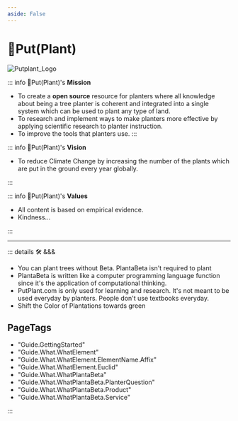 ```yaml
---
aside: False
---
```


# 🔷<beta>Put(<eko>Plant</eko>)</beta>

![Putplant_Logo](/Putplant_Logo.png)
<!-- 
## 🔷<beta>Put(<eko>Tree</eko>)</beta>, 🔷<beta>Put(<eko>Shrub</eko>)</beta>, 🔷<beta>Put(<eko>Flower</eko>)</beta>, 🔷<beta>Put(<eko>Moss</eko>)</beta>, 🔷<beta>Put(<eko>Bulb</eko>)</beta>, 🔷<beta>Put(<eko>Root</eko>)</beta>, 🔷<beta>Put(<eko>Meadow</eko>)</beta> -->

<!-- ::: details What does 🔷<beta>Put(<eko>Plant</eko>)</beta>

## Etymology of 🔷<beta>Put(<eko>Plant</eko>)</beta>

### Colors

- <beta>Blue</beta> for 🔷<beta>Beta</beta>
- <eko>Green</eko> for 🟩<eko>Eko</eko>

### Brackets <beta>()</beta>

Also known as Parenthesis

Value

Computer Science

Function

Method

### <beta>Put</beta>

Verb

- "<beta>put</beta> in the ground"
- "<beta>put</beta> in place"
- in<beta>put</beta>
- out<beta>put</beta>
- <beta>put</beta>ative
- "<beta>put</beta> forth as an idea"
- Shot <beta>Put</beta>
- "<beta>put</beta> to sleep"
- "<beta>put</beta> to rest"
- "<beta>put</beta> a plan together"
- "<beta>put</beta> down"
- "<beta>put</beta> in your thoughts"
- "<beta>put</beta> out of place"
- "<beta>put</beta> it over there"
- "<beta>put</beta> your hands up"
- "<beta>put</beta> it on that"
- "<beta>put</beta> it out of your mind"
- "<beta>put</beta> your sights on ..."
- "<beta>Put</beta> it back!"
- "<beta>put</beta> off course"

### <eko>Plant</eko>

Noun

- "This organism belongs to the <eko>Plantae</eko> kingdom"
- <eko>Phyto</eko>biology
- Cosmetic Im<eko>plant</eko>
- House <eko>Plant</eko>
- Potted <eko>Plant</eko>
- "newly planted <eko>plant</eko>"
- ""

::: -->

::: info 🔷<beta>Put(<eko>Plant</eko>)</beta>'s **Mission**

- To create a **open source** resource for planters where all knowledge about being a tree planter is coherent and integrated into a single system which can be used to plant any type of land.
- To research and implement ways to make planters more effective by applying scientific research to planter instruction.
- To improve the tools that planters use.
:::

::: info 🔷<beta>Put(<eko>Plant</eko>)</beta>'s **Vision**

- To reduce Climate Change by increasing the number of the plants which are put in the ground every year globally.

:::

::: info 🔷<beta>Put(<eko>Plant</eko>)</beta>'s **Values**

- All content is based on empirical evidence.
- Kindness...

:::

<!-- ::: tip 💡 New to Planting?
Find out [how trees are planted](/guide/What/WhatTreePlanting) in Canada
::: -->

<!-- ## Why use 🔷<beta>Put(<eko>Plant</eko>)</beta>?

### A Flexible System

Flexibility gives systems resilience, they are able to return quickly to a previous good condition after problems.

### A Progressive System

🔷<beta>Put(<eko>Plant</eko>)</beta> is a "progressive" system, meaning that Planbeta grows with your planting experience. If you're a Novice Planter, then 🔷<beta>Put(<eko>Plant</eko>)</beta>'s library of reference material, guides, tests and video tutorials (🛠 coming soon!) will help you to learn how to be a planter without becoming overwhelmed in your first week on the job.

If you're an Experienced Planter, then 🔷<beta>Put(<eko>Plant</eko>)</beta> gives you the resources to find and Cover your knowledge gaps, so that you can unlock your full planting potential.

### A Community System

🔷<beta>Put(<eko>Plant</eko>)</beta> combines the best practices of the Planting Industry to offer the most robust and planter friendly planter system available. In addition, dozens of talented planters from across Canada have [contributed to the system](/dev/Contribute). Who knows, maybe you'll even become a 🔷<beta>Put(<eko>Plant</eko>)</beta> contributor.

#### What is an Open Source project? -->

---

<!-- =================================================== -->
<!-- =================================================== -->
<!-- =================================================== -->
<!-- =================================================== -->
<!-- =================================================== -->
::: details 🛠 <dev>&&&</dev>

- You can plant trees without Beta. PlantaBeta isn't required to plant
- PlantaBeta is written like a computer programming language function since it's the application of computational thinking.
- PutPlant.com is only used for learning and research. It's not meant to be used everyday by planters. People don't use textbooks everyday.
- Shift the Color of Plantations towards green

<h2>PageTags</h2>

- "Guide.GettingStarted"
- "Guide.What.WhatElement"
- "Guide.What.WhatElement.ElementName.Affix"
- "Guide.What.WhatElement.Euclid"
- "Guide.What.WhatPlantaBeta"
- "Guide.What.WhatPlantaBeta.PlanterQuestion"
- "Guide.What.WhatPlantaBeta.Product"
- "Guide.What.WhatPlantaBeta.Service"

:::
